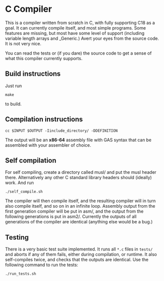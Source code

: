 # C Compiler

This is a compiler written from scratch in C, with fully supporting C18 as a goal.
It can currently compile itself, and most simple programs.
Some features are missing, but most have some level of support (including variable length arrays and _Generic.)
Avert your eyes from the source code. It is not very nice.

You can read the tests or (if you dare) the source code to get a sense of what this compiler currently supports.
## Build instructions
Just run

    make

to build.
## Compilation instructions
    cc $INPUT $OUTPUT -Iinclude_directory/ -DDEFINITION
The output will be an **x86-64** assembly file with GAS syntax that can be assembled with your assembler of choice.
## Self compilation
For self compiling, create a directory called musl/ and put the musl header there. Alternatively any other C standard library headers should (ideally) work.
And run

    ./self_compile.sh
The compiler will then compile itself, and the resulting compiler will in turn also compile itself, and so on in an infinite loop.
Assembly output from the first generation compiler will be put in asm/, and the output from the following generations is put in asm2/. Currently the outputs of all generations of the compiler are identical (anything else would be a bug.)
## Testing
There is a very basic test suite implemented. It runs all `*.c` files in `tests/` and aborts if any of them fails, either during compilation, or runtime. It also self-compiles twice, and checks that the outputs are identical. Use the following command to run the tests:

    ./run_tests.sh
